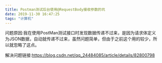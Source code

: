 ```yaml
---
title: Postman测试后台使用@RequestBody接收参数的坑
date: 2019-11-30 16:47:25
tags: "计算机"
---
```


问题原因:我在使用PostMan测试接口时发现数据传递不过来，是因为请求体定义为JSON数据，自动就传递不过来，虽然问题简单，但由于之前这个用的较少，所以就忽略了这点。

解决问题链接:https://blog.csdn.net/qq_24484085/article/details/82800798